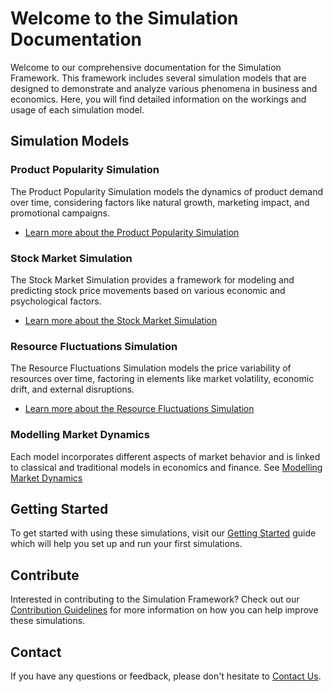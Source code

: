 # Welcome to the Simulation Documentation

Welcome to our comprehensive documentation for the Simulation Framework. This framework includes several simulation models that are designed to demonstrate and analyze various phenomena in business and economics. Here, you will find detailed information on the workings and usage of each simulation model.

## Simulation Models

### Product Popularity Simulation

The Product Popularity Simulation models the dynamics of product demand over time, considering factors like natural growth, marketing impact, and promotional campaigns.

- [Learn more about the Product Popularity Simulation](./product_popularity.md)

### Stock Market Simulation

The Stock Market Simulation provides a framework for modeling and predicting stock price movements based on various economic and psychological factors.

- [Learn more about the Stock Market Simulation](./stock_market.md)

### Resource Fluctuations Simulation

The Resource Fluctuations Simulation models the price variability of resources over time, factoring in elements like market volatility, economic drift, and external disruptions.

- [Learn more about the Resource Fluctuations Simulation](./resource_fluctuations.md)


### Modelling Market Dynamics

Each model incorporates different aspects of market behavior and is linked to classical and traditional models in economics and finance.  See [Modelling Market Dynamics](./modelling_market_dynamics.md)

## Getting Started

To get started with using these simulations, visit our [Getting Started](./getting_started.md) guide which will help you set up and run your first simulations.

## Contribute

Interested in contributing to the Simulation Framework? Check out our [Contribution Guidelines](./contribute.md) for more information on how you can help improve these simulations.

## Contact

If you have any questions or feedback, please don't hesitate to [Contact Us](./contact.md).
